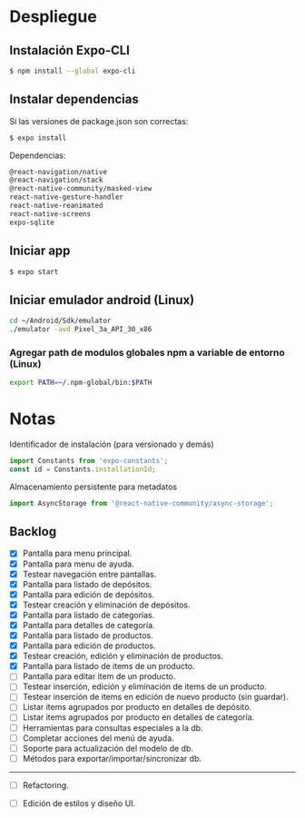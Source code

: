 # Despliegue

## Instalación Expo-CLI
```bash
$ npm install --global expo-cli
```

## Instalar dependencias

Si las versiones de package.json son correctas:

```bash
$ expo install
```

Dependencias:

```bash
@react-navigation/native 
@react-navigation/stack 
@react-native-community/masked-view 
react-native-gesture-handler 
react-native-reanimated 
react-native-screens 
expo-sqlite
```

## Iniciar app
```bash
$ expo start
```

## Iniciar emulador android (Linux)
```bash
cd ~/Android/Sdk/emulator
./emulator -avd Pixel_3a_API_30_x86
```


### Agregar path de modulos globales npm a variable de entorno (Linux)
```bash
export PATH=~/.npm-global/bin:$PATH
```




# Notas

Identificador de instalación (para versionado y demás)

```js
import Constants from 'expo-constants';
const id = Constants.installationId;
```

Almacenamiento persistente para metadatos

```js
import AsyncStorage from '@react-native-community/async-storage';
```


## Backlog  

- [x] Pantalla para menu principal.  
- [x] Pantalla para menu de ayuda.  
- [x] Testear navegación entre pantallas.  
- [x] Pantalla para listado de depósitos.  
- [x] Pantalla para edición de depósitos.  
- [x] Testear creación y eliminación de depósitos.  
- [x] Pantalla para listado de categorías.  
- [x] Pantalla para detalles de categoría.  
- [x] Pantalla para listado de productos.  
- [x] Pantalla para edición de productos.  
- [x] Testear creación, edición y eliminación de productos.  
- [x] Pantalla para listado de items de un producto.  
- [ ] Pantalla para editar item de un producto.  
- [ ] Testear inserción, edición y eliminación de items de un producto.  
- [ ] Testear inserción de items en edición de nuevo producto (sin guardar).  
- [ ] Listar items agrupados por producto en detalles de depósito.  
- [ ] Listar items agrupados por producto en detalles de categoría.   
- [ ] Herramientas para consultas especiales a la db.  
- [ ] Completar acciones del menú de ayuda.  
- [ ] Soporte para actualización del modelo de db.  
- [ ] Métodos para exportar/importar/sincronizar db.  
---
- [ ] Refactoring.  
- [ ] Edición de estilos y diseño UI.  

